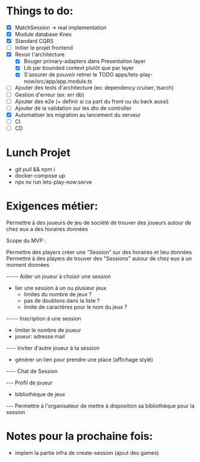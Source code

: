 # Things to do:

- [x] MatchSession -> real implementation
- [x] Module database Knex
- [x] Standard CQRS
- [ ] Initier le projet frontend
- [x] Revoir l'architecture
  - [x] Bouger primary-adapters dans Presentation layer
  - [x] Lib par bounded context plutôt que par layer
  - [x] S'assurer de pouvoir retirer le TODO apps/lets-play-now/src/app/app.module.ts
- [ ] Ajouter des tests d'architecture (ex: dependency cruiser, tsarch)
- [ ] Gestion d'erreur (ex: err db)
- [ ] Ajouter des e2e (+ definir si ca part du front ou du back aussi)
- [ ] Ajouter de la validation sur les dto de controller
- [x] Automatiser les migration au lancement du serveur
- [ ] CI
- [ ] CD

# Lunch Projet

- git pull && npm i
- docker-compose up
- npx nx run lets-play-now:serve

# Exigences métier:

Permettre à des joueurs de jeu de société de trouver des joueurs autour de chez eux a des horaires données

Scope du MVP :

Permettre des players créer une "Session" sur des horaires et lieu données
Permettre à des players de trouver des "Sessions" autour de chez eux à un moment données

----- Aider un joueur à choisir une session

- lier une session à un ou plusieur jeux
  - limites du nombre de jeux ?
  - pas de doublons dans la liste ?
  - limite de caractères pour le nom du jeux ?

----- Inscription à une session

- limiter le nombre de joueur
- joueur: adresse mail

---- Inviter d'autre joueur à ta session

- générer un lien pour prendre une place (affichage stylé)

---- Chat de Session

--- Profil de joueur

- bibliothèque de jeux

--- Permettre à l'organisateur de mettre à disposition sa bibliothèque pour la session

# Notes pour la prochaine fois:

- implem la partie infra de create-session (ajout des games)
